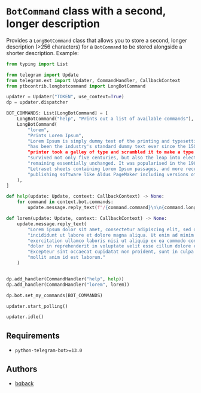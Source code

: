 # `BotCommand` class with a second, longer description

Provides a `LongBotCommand` class that allows you to store a second, longer description (>256 characters) for a `BotCommand` to be stored alongside a shorter description.
Example:

```python
from typing import List

from telegram import Update
from telegram.ext import Updater, CommandHandler, CallbackContext
from ptbcontrib.longbotcommand import LongBotCommand

updater = Updater("TOKEN", use_context=True)
dp = updater.dispatcher

BOT_COMMANDS: List[LongBotCommand] = [
    LongBotCommand("help", "Prints out a list of available commands"),
    LongBotCommand(
        "lorem",
        "Prints Lorem Ipsum",
        "Lorem Ipsum is simply dummy text of the printing and typesetting industry. Lorem Ipsum "
		"has been the industry's standard dummy text ever since the 1500s, when an unknown ""
		"printer took a galley of type and scrambled it to make a type specimen book. It has "
		"survived not only five centuries, but also the leap into electronic typesetting, "
		"remaining essentially unchanged. It was popularised in the 1960s with the release of "
		"Letraset sheets containing Lorem Ipsum passages, and more recently with desktop "
		"publishing software like Aldus PageMaker including versions of Lorem Ipsum.",
    ),
]

def help(update: Update, context: CallbackContext) -> None:
    for command in context.bot.commands:
        update.message.reply_text(f"/{command.command}\n\n{command.long_description}")

def lorem(update: Update, context: CallbackContext) -> None:
    update.message.reply_text(
		"Lorem ipsum dolor sit amet, consectetur adipiscing elit, sed do eiusmod tempor "
		"incididunt ut labore et dolore magna aliqua. Ut enim ad minim veniam, quis nostrud "
		"exercitation ullamco laboris nisi ut aliquip ex ea commodo consequat. Duis aute irure "
		"dolor in reprehenderit in voluptate velit esse cillum dolore eu fugiat nulla pariatur. "
		"Excepteur sint occaecat cupidatat non proident, sunt in culpa qui officia deserunt "
		"mollit anim id est laborum."
	)


dp.add_handler(CommandHandler("help", help))
dp.add_handler(CommandHandler("lorem", lorem))

dp.bot.set_my_commands(BOT_COMMANDS)

updater.start_polling()

updater.idle()

```

## Requirements

*   `python-telegram-bot>=13.0`

## Authors

*   [bqback](https://github.com/bqback)
